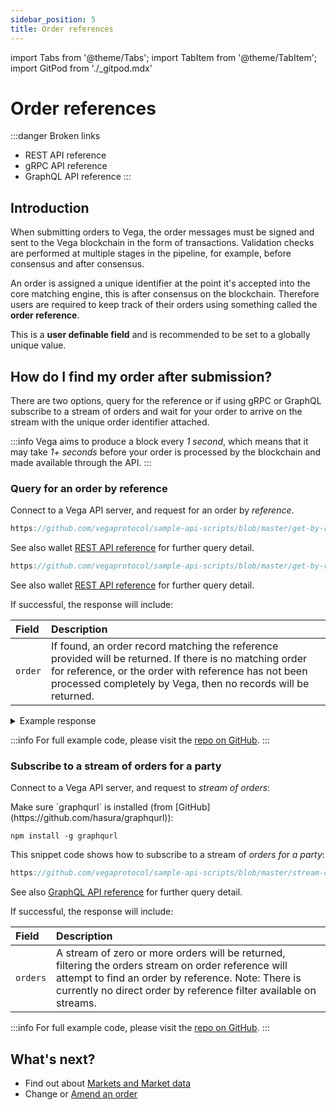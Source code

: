 ```yaml
---
sidebar_position: 5
title: Order references
---
```

import Tabs from '@theme/Tabs';
import TabItem from '@theme/TabItem';
import GitPod from './_gitpod.mdx'

# Order references

:::danger Broken links
* REST API reference
* gRPC API reference
* GraphQL API reference
:::

## Introduction

When submitting orders to Vega, the order messages must be signed and sent to the Vega blockchain in the form of transactions. Validation checks are performed at multiple stages in the pipeline, for example, before consensus and after consensus. 

An order is assigned a unique identifier at the point it's accepted into the core matching engine, this is after consensus on the blockchain. Therefore users are required to keep track of their orders using something called the **order reference**. 

This is a **user definable field** and is recommended to be set to a globally unique value.

## How do I find my order after submission?

There are two options, query for the reference or if using gRPC or GraphQL subscribe to a stream of orders and wait for your order to arrive on the stream with the unique order identifier attached.

:::info
Vega aims to produce a block every *1 second*, which means that it may take *1+ seconds* before your order is processed by the blockchain and made available through the API.
:::

### Query for an order by reference

Connect to a Vega API server, and request for an order by *reference*. 

<GitPod />

<Tabs groupId="codesamples1">
<TabItem value="shell-rest" label="Shell (REST)">

```js reference
https://github.com/vegaprotocol/sample-api-scripts/blob/master/get-by-reference/get-order-by-reference.sh#L25-L33
```

See also wallet [REST API reference](/api/rest/data-node/api/v1/trading_data.html#operation/OrderByReference) for further query detail.

</TabItem>
<TabItem value="python-rest" label="Python (REST)">

```js reference
https://github.com/vegaprotocol/sample-api-scripts/blob/master/get-by-reference/get-order-by-reference.py#L33-L41
```

See also wallet [REST API reference](/api/rest/data-node/api/v1/trading_data.html#operation/OrderByReference) for further query detail.

</TabItem>
</Tabs>

If successful, the response will include:

| Field          |  Description  |
| :----------------- | :------------- |
| `order` | If found, an order record matching the reference provided will be returned. If there is no matching order for reference, or the order with reference has not been processed completely by Vega, then no records will be returned. |

<details><summary>Example response</summary>

```js reference
https://github.com/vegaprotocol/sample-api-scripts/blob/master/get-by-reference/response-examples.txt#L2-L18
```

</details>

:::info
For full example code, please visit the [repo on GitHub](https://github.com/vegaprotocol/sample-api-scripts/blob/master/vega-time/).
:::

### Subscribe to a stream of orders for a party

Connect to a Vega API server, and request to *stream of orders*:  

<GitPod />

<Tabs groupId="codesamples2">
<TabItem value="shell-graphql" label="Shell (GraphQL)">
Make sure `graphqurl` is installed (from [GitHub](https://github.com/hasura/graphqurl)):

```shell
npm install -g graphqurl
```

This snippet code shows how to subscribe to a stream of *orders for a party*:

```js reference
https://github.com/vegaprotocol/sample-api-scripts/blob/master/stream-orders-by-reference/stream-orders.sh#L25-L29
```

See also [GraphQL API reference](/api/graphql/subscription.doc.html#L15) for further query detail.

</TabItem>
</Tabs>

If successful, the response will include:

| Field          |  Description  |
| :----------------- | :------------- |
| `orders` | A stream of zero or more orders will be returned, filtering the orders stream on order reference will attempt to find an order by reference. Note: There is currently no direct order by reference filter available on streams. |

:::info
For full example code, please visit the [repo on GitHub](https://github.com/vegaprotocol/sample-api-scripts/blob/master/stream-orders-by-reference/).
:::

## What's next?

* Find out about [Markets and Market data](markets.md)
* Change or [Amend an order](amend-order.md)
